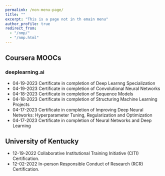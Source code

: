 ```yaml
---
permalink: /non-menu-page/
title: ""
excerpt: "This is a page not in th emain menu"
author_profile: true
redirect_from: 
  - "/nmp/"
  - "/nmp.html"
---
```

## Coursera MOOCs
### deeplearning.ai 
  * 04-19-2023 Certificate in completion of Deep Learnng Specialization
  * 04-19-2023 Certificate in completion of Convolutional Neural Networks
  * 04-18-2023 Certificate in completion of Sequence Models
  * 04-18-2023 Certificate in completion of Structuring Machine Learning Projects
  * 04-17-2023 Certificate in completion of Improving Deep Neural Networks: Hyperparameter Tuning, Regularization and Optimization
  * 04-17-2023 Certificate in completion of Neural Networks and Deep Learning
 ## University of Kentucky
  * 12-19-2022 Collaborative Institutional Training Initiative (CITI) Certification.
  * 12-02-2022 In-person Responsible Conduct of Research (RCR) Certification.
